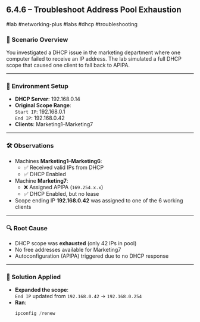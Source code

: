 ## 6.4.6 – Troubleshoot Address Pool Exhaustion  
#lab  #networking-plus #labs #dhcp #troubleshooting

### 🧠 Scenario Overview

You investigated a DHCP issue in the marketing department where one computer failed to receive an IP address. The lab simulated a full DHCP scope that caused one client to fall back to APIPA.

---

### 🧪 Environment Setup

- **DHCP Server**: 192.168.0.14
- **Original Scope Range**:  
  `Start IP`: 192.168.0.1  
  `End IP`: 192.168.0.42
- **Clients**: Marketing1–Marketing7

---

### 🛠 Observations

- Machines **Marketing1–Marketing6**:
  - ✅ Received valid IPs from DHCP
  - ✅ DHCP Enabled
- Machine **Marketing7**:
  - ❌ Assigned APIPA (`169.254.x.x`)
  - ✅ DHCP Enabled, but no lease
- Scope ending IP **192.168.0.42** was assigned to one of the 6 working clients

---

### 🔍 Root Cause

- DHCP scope was **exhausted** (only 42 IPs in pool)
- No free addresses available for Marketing7
- Autoconfiguration (APIPA) triggered due to no DHCP response

---

### 🧯 Solution Applied

- **Expanded the scope**:  
  `End IP` updated from `192.168.0.42` → `192.168.0.254`
- **Ran**:  
  ```powershell
  ipconfig /renew

